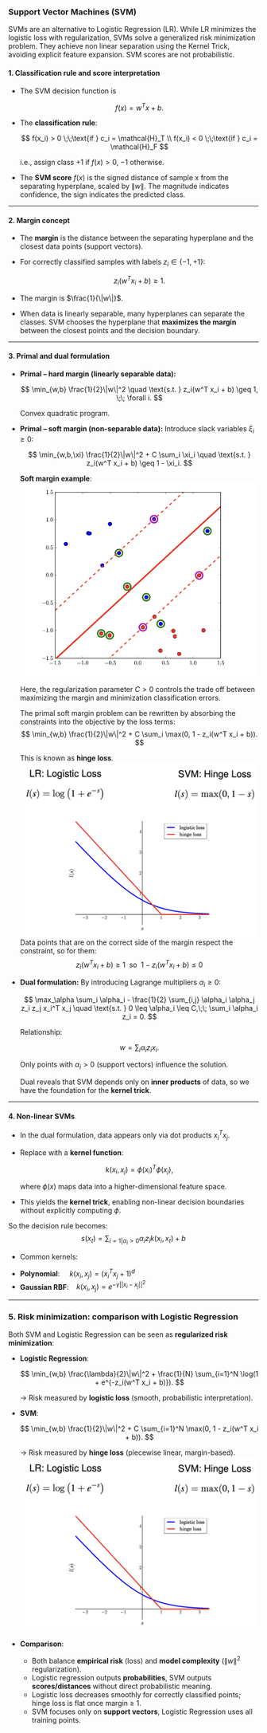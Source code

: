### **Support Vector Machines (SVM)**
SVMs are an alternative to Logistic Regression (LR). While LR minimizes the logistic loss with regularization, SVMs solve a generalized risk minimization problem. They achieve non linear separation using the Kernel Trick, avoiding explicit feature expansion. SVM scores are not probabilistic.

#### **1. Classification rule and score interpretation**

* The SVM decision function is

  $$
  f(x) = w^T x + b.
  $$
* The **classification rule**:

  $$
  f(x_i) > 0 \;\;\text{if } c_i = \mathcal{H}_T \\
  f(x_i) < 0 \;\;\text{if } c_i = \mathcal{H}_F
  $$


  i.e., assign class +1 if $f(x) > 0$, −1 otherwise.
* The **SVM score** $f(x)$ is the signed distance of sample x from the separating hyperplane, scaled by $\|w\|$. The magnitude indicates confidence, the sign indicates the predicted class.

---

#### **2. Margin concept**
* The **margin** is the distance between the separating hyperplane and the closest data points (support vectors).
* For correctly classified samples with labels $z_i \in \{-1, +1\}$:

  $$
  z_i(w^T x_i + b) \geq 1.
  $$
* The margin is $\frac{1}{\|w\|}$.
* When data is linearly separable, many hyperplanes can separate the classes. SVM chooses the hyperplane that **maximizes the margin** between the closest points and the decision boundary.

---

#### **3. Primal and dual formulation**

* **Primal – hard margin (linearly separable data):**

  $$
  \min_{w,b} \frac{1}{2}\|w\|^2 \quad \text{s.t. } z_i(w^T x_i + b) \geq 1, \;\; \forall i.
  $$

  Convex quadratic program.

* **Primal – soft margin (non-separable data):**
  Introduce slack variables $\xi_i \geq 0$:

  $$
  \min_{w,b,\xi} \frac{1}{2}\|w\|^2 + C \sum_i \xi_i \quad \text{s.t. } z_i(w^T x_i + b) \geq 1 - \xi_i.
  $$
  
  **Soft margin example**:
  ![soft-margin](./soft-margin.png) 

  Here, the regularization parameter $C>0$ controls the trade off between maximizing the margin and minimization classification errors.

  The primal soft margin problem can be rewritten by absorbing the constraints into the objective by the loss terms:
  $$
  \min_{w,b} \frac{1}{2}\|w\|^2 + C \sum_i \max(0, 1 - z_i(w^T x_i + b)).
  $$

  This is known as **hinge loss**.
  ![Hinge loss](./hinge_loss.png) 
  Data points that are on the correct side of the margin respect the constraint, so for them:
  $$
  z_i(w^T x_i + b) \geq 1 \ \ \text{so} \ \ 1- z_i(w^T x_i + b) \leq 0
  $$

* **Dual formulation:**
  By introducing Lagrange multipliers $\alpha_i \geq 0$:

  $$
  \max_\alpha \sum_i \alpha_i - \frac{1}{2} \sum_{i,j} \alpha_i \alpha_j z_i z_j x_i^T x_j
  \quad \text{s.t. } 0 \leq \alpha_i \leq C,\;\; \sum_i \alpha_i z_i = 0.
  $$

  Relationship:

  $$
  w = \sum_i \alpha_i z_i x_i.
  $$

  Only points with $\alpha_i > 0$ (support vectors) influence the solution.
  
  Dual reveals that SVM depends only on **inner products** of data, so we have the foundation for the **kernel trick**.

---

#### **4. Non-linear SVMs**

* In the dual formulation, data appears only via dot products $x_i^T x_j$.
* Replace with a **kernel function**:

  $$
  k(x_i, x_j) = \phi(x_i)^T \phi(x_j),
  $$

  where $\phi(x)$ maps data into a higher-dimensional feature space.
* This yields the **kernel trick**, enabling non-linear decision boundaries without explicitly computing $\phi$.

So the decision rule becomes:
$$
s(x_t)=\sum_{i=1|\alpha_i>0}\alpha_i z_i k(x_i,x_t)+b
$$
* Common kernels: 
- **Polynomial**:  $\ \ \ \ k(x_i,x_j)=(x_i^T x_j + 1)^d$
- **Gaussian RBF**: $\ \ \ k(x_i, x_j)=e^{-\gamma ||x_i-x_j||^2}$

---

### **5. Risk minimization: comparison with Logistic Regression**

Both SVM and Logistic Regression can be seen as **regularized risk minimization**:

* **Logistic Regression**:

  $$
  \min_{w,b} \frac{\lambda}{2}\|w\|^2 + \frac{1}{N} \sum_{i=1}^N \log(1 + e^{-z_i(w^T x_i + b)}).
  $$

  → Risk measured by **logistic loss** (smooth, probabilistic interpretation).

* **SVM**:

  $$
  \min_{w,b} \frac{1}{2}\|w\|^2 + C \sum_{i=1}^N \max(0, 1 - z_i(w^T x_i + b)).
  $$

  → Risk measured by **hinge loss** (piecewise linear, margin-based).
  ![loss](./hinge_loss.png) 

* **Comparison**:

  * Both balance **empirical risk** (loss) and **model complexity** ($\|w\|^2$ regularization).
  * Logistic regression outputs **probabilities**, SVM outputs **scores/distances** without direct probabilistic meaning.
  * Logistic loss decreases smoothly for correctly classified points; hinge loss is flat once margin ≥ 1.
  * SVM focuses only on **support vectors**, Logistic Regression uses all training points.

